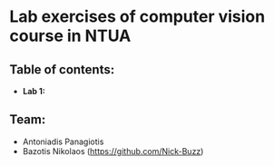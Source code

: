 # Lab exercises of computer vision course in NTUA

## Table of contents:
- __Lab 1:__ 

## Team:
- Antoniadis Panagiotis
- Bazotis Nikolaos (https://github.com/Nick-Buzz)
